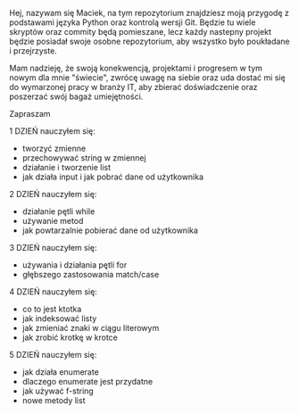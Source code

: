 Hej, nazywam się Maciek, na tym repozytorium znajdziesz moją przygodę z podstawami
języka Python oraz kontrolą wersji Git. Będzie tu wiele skryptów oraz commity będą pomieszane, 
lecz każdy nastepny projekt będzie posiadał swoje osobne repozytorium, aby wszystko było
poukładane i przejrzyste.

Mam nadzieję, że swoją konekwencją, projektami i progresem w tym nowym dla mnie "świecie",
zwrócę uwagę na siebie oraz uda dostać mi się do wymarzonej pracy w branży IT, aby zbierać
doświadczenie oraz poszerzać swój bagaż umiejętności.

Zapraszam 


1 DZIEŃ
nauczyłem się:
- tworzyć zmienne
- przechowywać string w zmiennej
- działanie i tworzenie list
- jak działa input i jak pobrać dane od użytkownika

2 DZIEŃ
nauczyłem się:
- działanie pętli while
- używanie metod 
- jak powtarzalnie pobierać dane od użytkownika

3 DZIEŃ
nauczyłem się:
- używania i działania pętli for
- głębszego zastosowania match/case

4 DZIEŃ
nauczyłem się:
- co to jest ktotka
- jak indeksować listy
- jak zmieniać znaki w ciągu literowym
- jak zrobić krotkę w krotce 

5 DZIEŃ
nauczyłem się:
- jak działa enumerate
- dlaczego enumerate jest przydatne
- jak używać f-string
- nowe metody list
